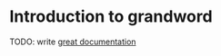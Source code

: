 # Introduction to grandword

TODO: write [great documentation](http://jacobian.org/writing/great-documentation/what-to-write/)
